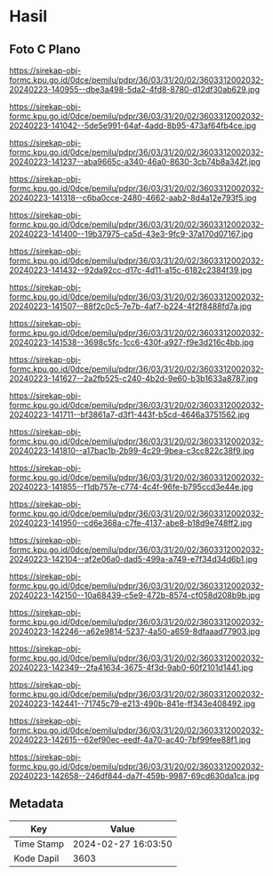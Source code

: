 # Hasil

## Foto C Plano

https://sirekap-obj-formc.kpu.go.id/0dce/pemilu/pdpr/36/03/31/20/02/3603312002032-20240223-140955--dbe3a498-5da2-4fd8-8780-d12df30ab629.jpg

https://sirekap-obj-formc.kpu.go.id/0dce/pemilu/pdpr/36/03/31/20/02/3603312002032-20240223-141042--5de5e991-64af-4add-8b95-473af64fb4ce.jpg

https://sirekap-obj-formc.kpu.go.id/0dce/pemilu/pdpr/36/03/31/20/02/3603312002032-20240223-141237--aba9665c-a340-46a0-8630-3cb74b8a342f.jpg

https://sirekap-obj-formc.kpu.go.id/0dce/pemilu/pdpr/36/03/31/20/02/3603312002032-20240223-141318--c6ba0cce-2480-4662-aab2-8d4a12e793f5.jpg

https://sirekap-obj-formc.kpu.go.id/0dce/pemilu/pdpr/36/03/31/20/02/3603312002032-20240223-141400--19b37975-ca5d-43e3-9fc9-37a170d07167.jpg

https://sirekap-obj-formc.kpu.go.id/0dce/pemilu/pdpr/36/03/31/20/02/3603312002032-20240223-141432--92da92cc-d17c-4d11-a15c-6182c2384f39.jpg

https://sirekap-obj-formc.kpu.go.id/0dce/pemilu/pdpr/36/03/31/20/02/3603312002032-20240223-141507--88f2c0c5-7e7b-4af7-b224-4f2f8488fd7a.jpg

https://sirekap-obj-formc.kpu.go.id/0dce/pemilu/pdpr/36/03/31/20/02/3603312002032-20240223-141538--3698c5fc-1cc6-430f-a927-f9e3d216c4bb.jpg

https://sirekap-obj-formc.kpu.go.id/0dce/pemilu/pdpr/36/03/31/20/02/3603312002032-20240223-141627--2a2fb525-c240-4b2d-9e60-b3b1633a8787.jpg

https://sirekap-obj-formc.kpu.go.id/0dce/pemilu/pdpr/36/03/31/20/02/3603312002032-20240223-141711--bf3861a7-d3f1-443f-b5cd-4646a3751562.jpg

https://sirekap-obj-formc.kpu.go.id/0dce/pemilu/pdpr/36/03/31/20/02/3603312002032-20240223-141810--a17bac1b-2b99-4c29-9bea-c3cc822c38f9.jpg

https://sirekap-obj-formc.kpu.go.id/0dce/pemilu/pdpr/36/03/31/20/02/3603312002032-20240223-141855--f1db757e-c774-4c4f-96fe-b795ccd3e44e.jpg

https://sirekap-obj-formc.kpu.go.id/0dce/pemilu/pdpr/36/03/31/20/02/3603312002032-20240223-141950--cd6e368a-c7fe-4137-abe8-b18d9e748ff2.jpg

https://sirekap-obj-formc.kpu.go.id/0dce/pemilu/pdpr/36/03/31/20/02/3603312002032-20240223-142104--af2e06a0-dad5-499a-a749-e7f34d34d6b1.jpg

https://sirekap-obj-formc.kpu.go.id/0dce/pemilu/pdpr/36/03/31/20/02/3603312002032-20240223-142150--10a68439-c5e9-472b-8574-cf058d208b9b.jpg

https://sirekap-obj-formc.kpu.go.id/0dce/pemilu/pdpr/36/03/31/20/02/3603312002032-20240223-142246--a62e9814-5237-4a50-a659-8dfaaad77903.jpg

https://sirekap-obj-formc.kpu.go.id/0dce/pemilu/pdpr/36/03/31/20/02/3603312002032-20240223-142349--2fa41634-3675-4f3d-9ab0-60f2101d1441.jpg

https://sirekap-obj-formc.kpu.go.id/0dce/pemilu/pdpr/36/03/31/20/02/3603312002032-20240223-142441--71745c79-e213-490b-841e-ff343e408492.jpg

https://sirekap-obj-formc.kpu.go.id/0dce/pemilu/pdpr/36/03/31/20/02/3603312002032-20240223-142615--62ef90ec-eedf-4a70-ac40-7bf99fee88f1.jpg

https://sirekap-obj-formc.kpu.go.id/0dce/pemilu/pdpr/36/03/31/20/02/3603312002032-20240223-142658--246df844-da7f-459b-9987-69cd630da1ca.jpg


## Metadata

| Key        | Value               |
| ---------- | ------------------- |
| Time Stamp | 2024-02-27 16:03:50 |
| Kode Dapil | 3603                |




